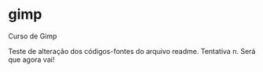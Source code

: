 # gimp
 Curso de Gimp

 Teste de alteração dos códigos-fontes do arquivo readme.
 Tentativa n. Será que agora vai!

